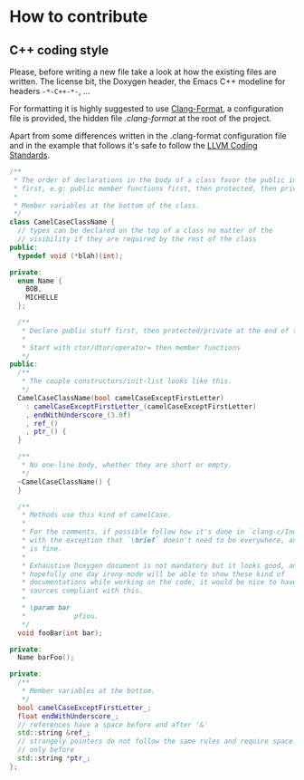 # How to contribute

## C++ coding style

Please, before writing a new file take a look at how the existing files are
written. The license bit, the Doxygen header, the Emacs C++ modeline for headers
`-*-C++-*-`, ...

For formatting it is highly suggested to use
[Clang-Format](http://clang.llvm.org/docs/ClangFormat.html), a configuration
file is provided, the hidden file *.clang-format* at the root of the project.

Apart from some differences written in the .clang-format configuration file and
in the example that follows it's safe to follow the
[LLVM Coding Standards](http://llvm.org/docs/CodingStandards.html).

```cpp
/**
 * The order of declarations in the body of a class favor the public interface
 * first, e.g: public member functions first, then protected, then private, ...
 *
 * Member variables at the bottom of the class.
 */
class CamelCaseClassName {
  // types can be declared on the top of a class no matter of the
  // visibility if they are required by the rest of the class
public:
  typedef void (*blah)(int);

private:
  enum Name {
    BOB,
    MICHELLE
  };

  /**
   * Declare public stuff first, then protected/private at the end of the file.
   *
   * Start with ctor/dtor/operator= then member functions
   */
public:
  /**
   * The couple constructors/init-list looks like this.
   */
  CamelCaseClassName(bool camelCaseExceptFirstLetter)
    : camelCaseExceptFirstLetter_(camelCaseExceptFirstLetter)
    , endWithUnderscore_(3.0f)
    , ref_()
    , ptr_() {
  }

  /**
   * No one-line body, whether they are short or empty.
   */
  ~CamelCaseClassName() {
  }

  /**
   * Methods use this kind of camelCase.
   *
   * For the comments, if possible follow how it's done in `clang-c/Index.h`,
   * with the exception that `\brief` doesn't need to be everywhere, autobrief
   * is fine.
   *
   * Exhaustive Doxygen document is not mandatory but it looks good, and
   * hopefully one day irony-mode will be able to show these kind of
   * documentations while working on the code, it would be nice to have the
   * sources compliant with this.
   *
   * \param bar
   *            pfiou.
   */
  void fooBar(int bar);

private:
  Name barFoo();

private:
  /**
   * Member variables at the bottom.
   */
  bool camelCaseExceptFirstLetter_;
  float endWithUnderscore_;
  // references have a space before and after '&'
  std::string &ref_;
  // strangely pointers do not follow the same rules and require space
  // only before
  std::string *ptr_;
};
```
